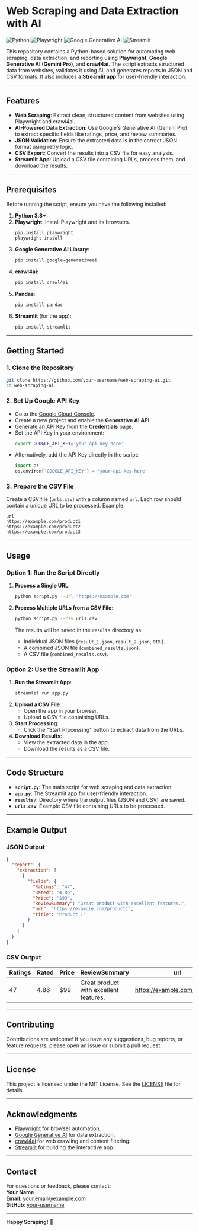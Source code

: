 # **Web Scraping and Data Extraction with AI**

![Python](https://img.shields.io/badge/Python-3.8%2B-blue)
![Playwright](https://img.shields.io/badge/Playwright-1.30%2B-green)
![Google Generative AI](https://img.shields.io/badge/Google%20Generative%20AI-0.1%2B-orange)
![Streamlit](https://img.shields.io/badge/Streamlit-1.20%2B-red)

This repository contains a Python-based solution for automating web scraping, data extraction, and reporting using **Playwright**, **Google Generative AI (Gemini Pro)**, and **crawl4ai**. The script extracts structured data from websites, validates it using AI, and generates reports in JSON and CSV formats. It also includes a **Streamlit app** for user-friendly interaction.

---

## **Features**

- **Web Scraping**: Extract clean, structured content from websites using Playwright and crawl4ai.
- **AI-Powered Data Extraction**: Use Google's Generative AI (Gemini Pro) to extract specific fields like ratings, price, and review summaries.
- **JSON Validation**: Ensure the extracted data is in the correct JSON format using retry logic.
- **CSV Export**: Convert the results into a CSV file for easy analysis.
- **Streamlit App**: Upload a CSV file containing URLs, process them, and download the results.

---

## **Prerequisites**

Before running the script, ensure you have the following installed:

1. **Python 3.8+**
2. **Playwright**: Install Playwright and its browsers.
   ```bash
   pip install playwright
   playwright install
   ```
3. **Google Generative AI Library**:
   ```bash
   pip install google-generativeai
   ```
4. **crawl4ai**:
   ```bash
   pip install crawl4ai
   ```
5. **Pandas**:
   ```bash
   pip install pandas
   ```
6. **Streamlit** (for the app):
   ```bash
   pip install streamlit
   ```

---

## **Getting Started**

### 1. **Clone the Repository**
   ```bash
   git clone https://github.com/your-username/web-scraping-ai.git
   cd web-scraping-ai
   ```

### 2. **Set Up Google API Key**
   - Go to the [Google Cloud Console](https://console.cloud.google.com/).
   - Create a new project and enable the **Generative AI API**.
   - Generate an API Key from the **Credentials** page.
   - Set the API Key in your environment:
     ```bash
     export GOOGLE_API_KEY='your-api-key-here'
     ```
   - Alternatively, add the API Key directly in the script:
     ```python
     import os
     os.environ['GOOGLE_API_KEY'] = 'your-api-key-here'
     ```

### 3. **Prepare the CSV File**
   Create a CSV file (`urls.csv`) with a column named `url`. Each row should contain a unique URL to be processed. Example:
   ```csv
   url
   https://example.com/product1
   https://example.com/product2
   https://example.com/product3
   ```

---

## **Usage**

### **Option 1: Run the Script Directly**
1. **Process a Single URL**:
   ```bash
   python script.py --url "https://example.com"
   ```
2. **Process Multiple URLs from a CSV File**:
   ```bash
   python script.py --csv urls.csv
   ```

   The results will be saved in the `results` directory as:
   - Individual JSON files (`result_1.json`, `result_2.json`, etc.).
   - A combined JSON file (`combined_results.json`).
   - A CSV file (`combined_results.csv`).

### **Option 2: Use the Streamlit App**
1. **Run the Streamlit App**:
   ```bash
   streamlit run app.py
   ```
2. **Upload a CSV File**:
   - Open the app in your browser.
   - Upload a CSV file containing URLs.
3. **Start Processing**:
   - Click the "Start Processing" button to extract data from the URLs.
4. **Download Results**:
   - View the extracted data in the app.
   - Download the results as a CSV file.

---

## **Code Structure**

- **`script.py`**: The main script for web scraping and data extraction.
- **`app.py`**: The Streamlit app for user-friendly interaction.
- **`results/`**: Directory where the output files (JSON and CSV) are saved.
- **`urls.csv`**: Example CSV file containing URLs to be processed.

---

## **Example Output**

### **JSON Output**
```json
{
  "report": {
    "extraction": [
      {
        "fields": {
          "Ratings": "47",
          "Rated": "4.86",
          "Price": "$99",
          "ReviewSummary": "Great product with excellent features.",
          "url": "https://example.com/product1",
          "title": "Product 1"
        }
      }
    ]
  }
}
```

### **CSV Output**
| Ratings | Rated | Price | ReviewSummary               | url                          | title     |
|---------|-------|-------|-----------------------------|------------------------------|-----------|
| 47      | 4.86  | $99   | Great product with excellent features. | https://example.com/product1 | Product 1 |

---

## **Contributing**

Contributions are welcome! If you have any suggestions, bug reports, or feature requests, please open an issue or submit a pull request.

---

## **License**

This project is licensed under the MIT License. See the [LICENSE](LICENSE) file for details.

---

## **Acknowledgments**

- [Playwright](https://playwright.dev/) for browser automation.
- [Google Generative AI](https://ai.google.dev/) for data extraction.
- [crawl4ai](https://github.com/crawl4ai/crawl4ai) for web crawling and content filtering.
- [Streamlit](https://streamlit.io/) for building the interactive app.

---

## **Contact**

For questions or feedback, please contact:  
**Your Name**  
**Email**: your.email@example.com  
**GitHub**: [your-username](https://github.com/your-username)

---

**Happy Scraping!** 🚀


